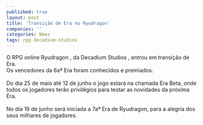 ```yaml
---
published: true
layout: post
title: 'Transição de Era no Ryudragon'
companies: ''
categories: News
tags: rpg decadium-studios
---
```

O RPG
 online
 Ryudragon
, da Decadium Studios
, entrou em transição de Era. <br />Os vencedores da 6aª Era foram conhecidos e premiados.<br /><br />Do dia 25 de maio até 12 de junho o jogo estará na chamada Era Beta, onde todos os jogadores terão privilégios para testar as novidades da próxima Era.<br /><br />No dia 19 de junho será iniciada a 7aª Era de Ryudragon, para a alegria dos seus milhares de jogadores.
